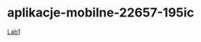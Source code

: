 # aplikacje-mobilne-22657-195ic  

[Lab1](https://github.com/bchanowski/aplikacje-mobilne-22657-195ic/tree/main/lab1)  
